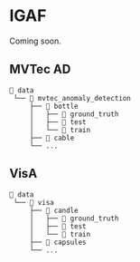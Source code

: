 # IGAF
Coming soon.

## MVTec AD

```
📁 data
 └── 📁 mvtec_anomaly_detection
     ├── 📁 bottle
     │   ├── 📁 ground_truth
     │   ├── 📁 test
     │   └── 📁 train
     ├── 📁 cable
     └── ...
```

## VisA

```
📁 data
 └── 📁 visa
     ├── 📁 candle
     │   ├── 📁 ground_truth
     │   ├── 📁 test
     │   └── 📁 train
     ├── 📁 capsules
     └── ...
```






































